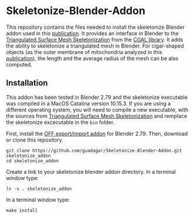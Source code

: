 # Skeletonize-Blender-Addon
This repository contains the files needed to install the skeletonize Blender addon used in this [publication](https://www.biorxiv.org/content/10.1101/2021.03.15.435547v2). It provides an interface in Blender 
to the [Triangulated Surface Mesh Skeletonization](https://doc.cgal.org/latest/Surface_mesh_skeletonization/index.html) from the [CGAL library](https://www.cgal.org/).
It adds the ability to skeletonize a triangulated mesh in Blender. For cigar-shaped objects (as the outer membrane of mitochondria analyzed in this [publication](https://www.biorxiv.org/content/10.1101/2021.03.15.435547v2)),
the length and the average radius of the mesh can be also computed.

## Installation

This addon has been tested in Blender 2.79 and the skeletonize executable was compiled in a MacOS Catalina version 10.15.3. If you are using a different operating system, you will need to compile a new executable, with the sources from [Triangulated Surface Mesh Skeletonization](https://doc.cgal.org/latest/Surface_mesh_skeletonization/index.html) and remplace the skeletonize excecutable in the `bin` folder. 

First, install the [OFF export/import addon](https://github.com/alextsui05/blender-off-addon) for Blender 2.79. Then, download or clone this repository. 

    git clone https://github.com/guadagar/Skeletonize-Blender-Addon.git skeletonize_addon
    cd skeletonize_addon
    
 Create a link to your skeletonize blender addon directory. In a terminal window type:
 
    ln -s . skeletonize_addon

In a terminal window type:

    make install




